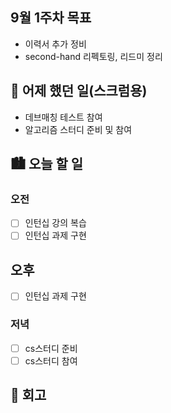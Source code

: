 ## 9월 1주차 목표

- 이력서 추가 정비
- second-hand 리펙토링, 리드미 정리

## 🌃 어제 했던 일(스크럼용)

- 데브매칭 테스트 참여
- 알고리즘 스터디 준비 및 참여

## 🏙️ 오늘 할 일

### 오전

- [ ] 인턴십 강의 복습
- [ ] 인턴십 과제 구현

## 오후

- [ ] 인턴십 과제 구현

### 저녁

- [ ] cs스터디 준비
- [ ] cs스터디 참여

## 🌆 회고
